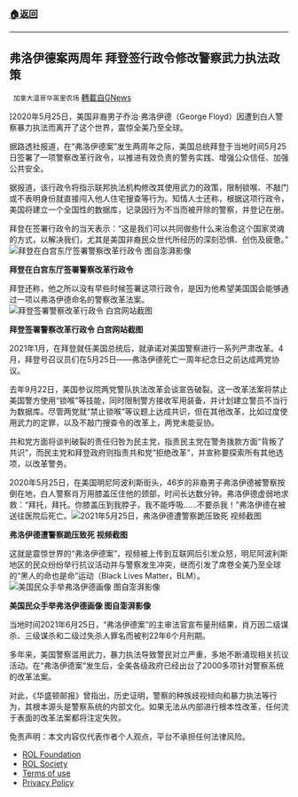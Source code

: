 ###  [:house:返回](README.md)
---


## 弗洛伊德案两周年 拜登签行政令修改警察武力执法政策
` 加拿大温哥华英里农场` [轉載自GNews](https://gnews.org/zh-hans/2607572/)

]2020年5月25日，美国非裔男子乔治·弗洛伊德（George Floyd）因遭到白人警察暴力执法而离开了这个世界，震惊全美乃至全球。
 
据路透社报道，在“弗洛伊德案”发生两周年之际，美国总统拜登于当地时间5月25日签署了一项警察改革行政令，以推进有效负责的警务实践、增强公众信任、加强公共安全。
 
据报道，该行政令将指示联邦执法机构修改其使用武力的政策，限制锁喉、不敲门或不表明身份就直接闯入他人住宅搜查等行为。知情人士还称，根据这项行政令，美国将建立一个全国性的数据库，记录因行为不当而被开除的警察，并登记在册。
 
拜登在签署行政令的当天表示：“这是我们可以共同做些什么来治愈这个国家灵魂的方式，以解决我们，尤其是美国非裔民众世代所经历的深刻恐惧、创伤及疲惫。”![拜登在白宫东厅签署警察改革行政令 图自澎湃影像](https://n.sinaimg.cn/sinakd20220526s/264/w640h424/20220526/e9dc-ee39bd3c96d85c866a0ade1c5e0dfff5.jpg)
 
**拜登在白宫东厅签署警察改革行政令**
 
拜登还称，他之所以没有早些时候签署这项行政令，是因为他希望美国国会能够通过一项以弗洛伊德命名的警察改革法案。![拜登签署警察改革行政令 白宫网站截图](https://n.sinaimg.cn/sinakd20220526s/428/w837h391/20220526/0028-68dddbfd17cb0c2b3601254242b3806e.png)
 
**拜登签署警察改革行政令 白宫网站截图**
 
2021年1月，在拜登就任美国总统后，就承诺对美国警察进行一系列严肃改革。4月，拜登号召议员们在5月25日——弗洛伊德死亡一周年纪念日之前达成两党协议。
 
去年9月22日，美国参议院两党警队执法改革会谈宣告破裂。这一改革法案将禁止美国警方使用“锁喉”等技能，同时限制警方接收军用装备，并计划建立警员不当行为数据库。尽管两党就“禁止锁喉”等议题上达成共识，但在其他改革，比如过度使用武力的定罪，以及不敲门搜查令的改革上，两党未能妥协。
 
共和党方面将谈判破裂的责任归咎为民主党，指责民主党在警务拨款方面“背叛了共识”，而民主党和拜登政府则指责共和党“拒绝改革”，并宣称要探索所有其他选项，以改革警务。
 
2020年5月25日，在美国明尼阿波利斯街头，46岁的非裔男子弗洛伊德被警察按倒在地，白人警察肖万用膝盖压住他的颈部，时间长达数分钟。弗洛伊德虚弱地求救：“拜托，拜托。你膝盖压到我脖子，我不能呼吸……不要杀我！”弗洛伊德在被送往医院后死亡。![2021年5月25日，弗洛伊德遭警察跪压致死 视频截图](https://n.sinaimg.cn/sinakd20220526s/500/w1200h900/20220526/7d70-0e232b268d08353e75dfaec1827a42d9.jpg)
 
**弗洛伊德遭警察跪压致死 视频截图**
 
这就是震惊世界的“弗洛伊德案”，视频被上传到互联网后引发众怒，明尼阿波利斯地区的民众纷纷举行抗议活动并与警察发生冲突，继而引发了席卷全美乃至全球的“黑人的命也是命”运动（Black Lives Matter，BLM）。![美国民众手举弗洛伊德画像 图自澎湃影像](https://n.sinaimg.cn/sinakd20220526s/267/w640h427/20220526/2a1a-8c12360f0eabdb0b92deaa4c71a24d67.jpg)
 
**美国民众手举弗洛伊德画像 图自澎湃影像**
 
当地时间2021年6月25日，“弗洛伊德案”的主审法官宣布量刑结果，肖万因二级谋杀、三级谋杀和二级过失杀人罪名而被判22年6个月刑期。
 
多年来，美国警察滥用武力，暴力执法导致警民对立严重，多地不断涌现相关抗议活动。在“弗洛伊德案”发生后，全美各级政府已经出台了2000多项针对警察系统的改革法案。
 
对此，《华盛顿邮报》曾指出，历史证明，警察的种族歧视倾向和暴力执法等行为，其根本源头是警察系统的内部文化。如果无法从内部进行根本性改革，任何流于表面的改革法案都将注定失败。

免责声明：本文内容仅代表作者个人观点，平台不承担任何法律风险。
  
- [ROL Foundation](https://rolfoundation.org/)
- [ROL Society](https://rolsociety.org/)
- [Terms of use](https://gnews.org/terms-of-use-3/)
- [Privacy Policy](https://gnews.org/privacy-policy/)
